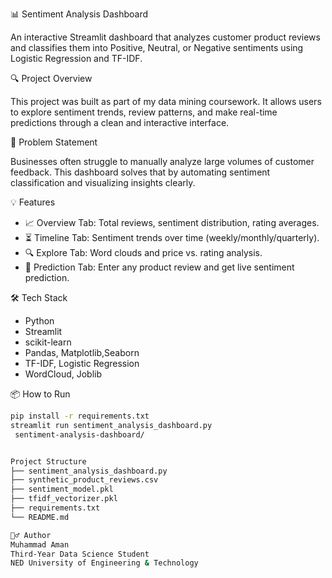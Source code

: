  📊 Sentiment Analysis Dashboard

An interactive Streamlit dashboard that analyzes customer product reviews and classifies them into Positive, Neutral, or Negative sentiments using Logistic Regression and TF-IDF.



 🔍 Project Overview

This project was built as part of my data mining coursework. It allows users to explore sentiment trends, review patterns, and make real-time predictions through a clean and interactive interface.



 🎯 Problem Statement

Businesses often struggle to manually analyze large volumes of customer feedback. This dashboard solves that by automating sentiment classification and visualizing insights clearly.



 💡 Features

- 📈 Overview Tab: Total reviews, sentiment distribution, rating averages.
- ⏳ Timeline Tab: Sentiment trends over time (weekly/monthly/quarterly).
- 🔍 Explore Tab: Word clouds and price vs. rating analysis.
- 🤖 Prediction Tab: Enter any product review and get live sentiment prediction.



 🛠 Tech Stack

- Python
- Streamlit
- scikit-learn
- Pandas, Matplotlib,Seaborn
- TF-IDF, Logistic Regression
- WordCloud, Joblib


📦 How to Run

```bash
pip install -r requirements.txt
streamlit run sentiment_analysis_dashboard.py
 sentiment-analysis-dashboard/


Project Structure
├── sentiment_analysis_dashboard.py
├── synthetic_product_reviews.csv
├── sentiment_model.pkl
├── tfidf_vectorizer.pkl
├── requirements.txt
└── README.md

🙋‍♂️ Author
Muhammad Aman
Third-Year Data Science Student
NED University of Engineering & Technology


